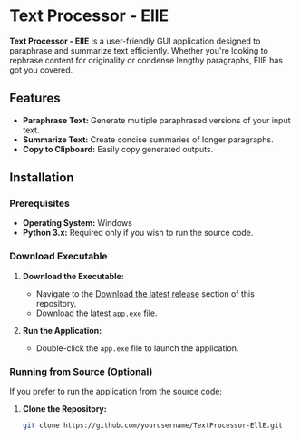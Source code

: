 # Text Processor - EllE

**Text Processor - EllE** is a user-friendly GUI application designed to paraphrase and summarize text efficiently. Whether you're looking to rephrase content for originality or condense lengthy paragraphs, EllE has got you covered.

## Features

- **Paraphrase Text:** Generate multiple paraphrased versions of your input text.
- **Summarize Text:** Create concise summaries of longer paragraphs.
- **Copy to Clipboard:** Easily copy generated outputs.

## Installation

### Prerequisites

- **Operating System:** Windows
- **Python 3.x:** Required only if you wish to run the source code.

### Download Executable

1. **Download the Executable:**
   - Navigate to the [Download the latest release](https://github.com/EllE961/TextProcessor-EllE/releases/latest)
 section of this repository.
   - Download the latest `app.exe` file.

2. **Run the Application:**
   - Double-click the `app.exe` file to launch the application.

### Running from Source (Optional)

If you prefer to run the application from the source code:

1. **Clone the Repository:**
   ```bash
   git clone https://github.com/yourusername/TextProcessor-EllE.git

